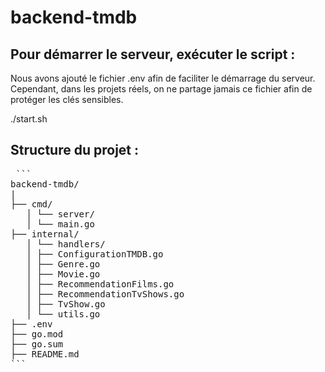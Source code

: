 ﻿# backend-tmdb

## Pour démarrer le serveur, exécuter le script :
Nous avons ajouté le fichier .env afin de faciliter le démarrage du serveur. Cependant, dans les projets réels, on ne partage jamais ce fichier afin de protéger les clés sensibles.

./start.sh

## Structure du projet :

<pre> ``` 
backend-tmdb/ 
|
├── cmd/
   │ └── server/ 
   │ └── main.go 
├── internal/ 
   │ └── handlers/ 
   │ ├── ConfigurationTMDB.go 
   │ ├── Genre.go 
   │ ├── Movie.go 
   │ ├── RecommendationFilms.go 
   │ ├── RecommendationTvShows.go 
   │ ├── TvShow.go 
   │ └── utils.go 
├── .env 
├── go.mod 
├── go.sum 
├── README.md 
``` </pre>
